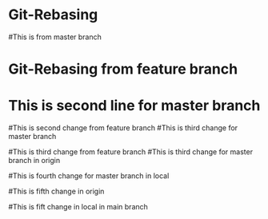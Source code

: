 # Git-Rebasing
#This is from master branch
# Git-Rebasing from feature branch
# This is second line for master branch
#This is second change from feature branch
#This is third change for master branch


#This is third change from feature branch
#This is third change for master branch in origin 

#This is fourth change for master branch in local








#This is fifth change in origin 

#This is fift change in local in main branch

